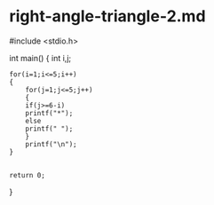 # right-angle-triangle-2.md

#include <stdio.h>

int main()
{
    int i,j;
    
    for(i=1;i<=5;i++)
    {
        for(j=1;j<=5;j++)
        {
        if(j>=6-i)
        printf("*");
        else
        printf(" ");
        }
        printf("\n");
    }
    

    return 0;
}
